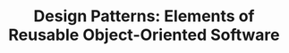 ---
title: "Design Patterns: Elements of Reusable Object-Oriented Software"
authors: Erich Gamma, Richard Helm, Ralph Johnson, John Vlissides, Grady Booch
link: https://www.amazon.com/gp/product/0201633612/
---